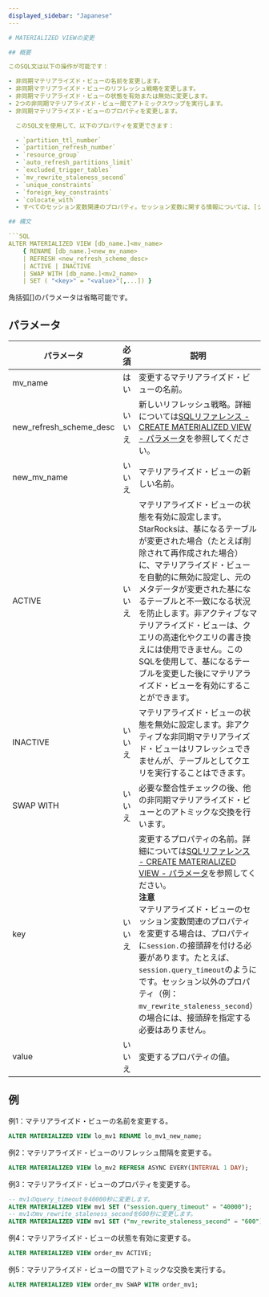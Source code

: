 ```yaml
---
displayed_sidebar: "Japanese"
---

# MATERIALIZED VIEWの変更

## 概要

このSQL文は以下の操作が可能です：

- 非同期マテリアライズド・ビューの名前を変更します。
- 非同期マテリアライズド・ビューのリフレッシュ戦略を変更します。
- 非同期マテリアライズド・ビューの状態を有効または無効に変更します。
- 2つの非同期マテリアライズド・ビュー間でアトミックスワップを実行します。
- 非同期マテリアライズド・ビューのプロパティを変更します。

  このSQL文を使用して、以下のプロパティを変更できます：

  - `partition_ttl_number`
  - `partition_refresh_number`
  - `resource_group`
  - `auto_refresh_partitions_limit`
  - `excluded_trigger_tables`
  - `mv_rewrite_staleness_second`
  - `unique_constraints`
  - `foreign_key_constraints`
  - `colocate_with`
  - すべてのセッション変数関連のプロパティ。セッション変数に関する情報については、[システム変数](../../../reference/System_variable.md)を参照してください。

## 構文

```SQL
ALTER MATERIALIZED VIEW [db_name.]<mv_name> 
    { RENAME [db_name.]<new_mv_name> 
    | REFRESH <new_refresh_scheme_desc> 
    | ACTIVE | INACTIVE 
    | SWAP WITH [db_name.]<mv2_name>
    | SET ( "<key>" = "<value>"[,...]) }
```

角括弧[]のパラメータは省略可能です。

## パラメータ

| **パラメータ**           | **必須** | **説明**                                                     |
| ----------------------- | ------------ | ------------------------------------------------------------ |
| mv_name                 | はい          | 変更するマテリアライズド・ビューの名前。                  |
| new_refresh_scheme_desc | いいえ           | 新しいリフレッシュ戦略。詳細については[SQLリファレンス - CREATE MATERIALIZED VIEW - パラメータ](../data-definition/CREATE_MATERIALIZED_VIEW.md#parameters)を参照してください。 |
| new_mv_name             | いいえ           | マテリアライズド・ビューの新しい名前。                          |
| ACTIVE                  | いいえ           | マテリアライズド・ビューの状態を有効に設定します。StarRocksは、基になるテーブルが変更された場合（たとえば削除されて再作成された場合）に、マテリアライズド・ビューを自動的に無効に設定し、元のメタデータが変更された基になるテーブルと不一致になる状況を防止します。非アクティブなマテリアライズド・ビューは、クエリの高速化やクエリの書き換えには使用できません。このSQLを使用して、基になるテーブルを変更した後にマテリアライズド・ビューを有効にすることができます。 |
| INACTIVE                | いいえ           | マテリアライズド・ビューの状態を無効に設定します。非アクティブな非同期マテリアライズド・ビューはリフレッシュできませんが、テーブルとしてクエリを実行することはできます。 |
| SWAP WITH               | いいえ           | 必要な整合性チェックの後、他の非同期マテリアライズド・ビューとのアトミックな交換を行います。 |
| key                     | いいえ           | 変更するプロパティの名前。詳細については[SQLリファレンス - CREATE MATERIALIZED VIEW - パラメータ](../data-definition/CREATE_MATERIALIZED_VIEW.md#parameters)を参照してください。<br />**注意**<br />マテリアライズド・ビューのセッション変数関連のプロパティを変更する場合は、プロパティに`session.`の接頭辞を付ける必要があります。たとえば、`session.query_timeout`のようにです。セッション以外のプロパティ（例：`mv_rewrite_staleness_second`）の場合には、接頭辞を指定する必要はありません。 |
| value                   | いいえ           | 変更するプロパティの値。                         |

## 例

例1：マテリアライズド・ビューの名前を変更する。

```SQL
ALTER MATERIALIZED VIEW lo_mv1 RENAME lo_mv1_new_name;
```

例2：マテリアライズド・ビューのリフレッシュ間隔を変更する。

```SQL
ALTER MATERIALIZED VIEW lo_mv2 REFRESH ASYNC EVERY(INTERVAL 1 DAY);
```

例3：マテリアライズド・ビューのプロパティを変更する。

```SQL
-- mv1のquery_timeoutを40000秒に変更します。
ALTER MATERIALIZED VIEW mv1 SET ("session.query_timeout" = "40000");
-- mv1のmv_rewrite_staleness_secondを600秒に変更します。
ALTER MATERIALIZED VIEW mv1 SET ("mv_rewrite_staleness_second" = "600");
```

例4：マテリアライズド・ビューの状態を有効に変更する。

```SQL
ALTER MATERIALIZED VIEW order_mv ACTIVE;
```

例5：マテリアライズド・ビューの間でアトミックな交換を実行する。

```SQL
ALTER MATERIALIZED VIEW order_mv SWAP WITH order_mv1;
```